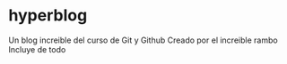 # hyperblog
Un blog increible del curso de Git y Github
Creado por el increible rambo
Incluye de todo